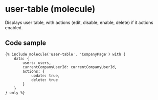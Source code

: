 # user-table (molecule)

Displays user table, with actions (edit, disable, enable, delete) if it actions enabled.

## Code sample

```
{% include molecule('user-table', 'CompanyPage') with {
    data: {
        users: users,
        currentCompanyUserId: currentCompanyUserId,
        actions: {
            update: true,
            delete: true
        }
    }
} only %}
```
